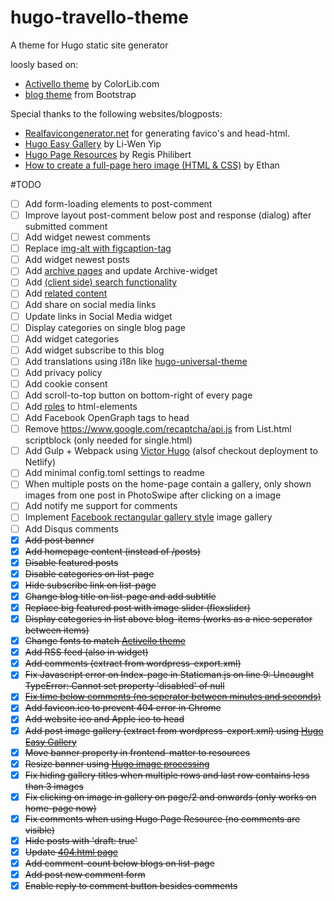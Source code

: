 # hugo-travello-theme
A theme for Hugo static site generator

loosly based on:
- [Activello theme][2] by ColorLib.com
- [blog theme][3] from Bootstrap

Special thanks to the following websites/blogposts:
- [Realfavicongenerator.net][12] for generating favico's and head-html.
- [Hugo Easy Gallery][13] by Li-Wen Yip
- [Hugo Page Resources][14] by Regis Philibert
- [How to create a full-page hero image (HTML & CSS)][17] by Ethan

#TODO
- [ ] Add form-loading elements to post-comment
- [ ] Improve layout post-comment below post and response (dialog) after submitted comment
- [ ] Add widget newest comments
- [ ] Replace [img-alt with figcaption-tag][9]
- [ ] Add widget newest posts
- [ ] Add [archive pages][4] and update Archive-widget
- [ ] Add [(client side) search functionality][7]
- [ ] Add [related content][1]
- [ ] Add share on social media links
- [ ] Update links in Social Media widget
- [ ] Display categories on single blog page
- [ ] Add widget categories
- [ ] Add widget subscribe to this blog
- [ ] Add translations using i18n like [hugo-universal-theme][5]
- [ ] Add privacy policy
- [ ] Add cookie consent
- [ ] Add scroll-to-top button on bottom-right of every page
- [ ] Add [roles][6] to html-elements
- [ ] Add Facebook OpenGraph tags to head
- [ ] Remove https://www.google.com/recaptcha/api.js from List.html scriptblock (only needed for single.html) 
- [ ] Add Gulp + Webpack using [Victor Hugo][8] (alsof checkout deployment to Netlify)
- [ ] Add minimal config.toml settings to readme
- [ ] When multiple posts on the home-page contain a gallery, only shown images from one post in PhotoSwipe after clicking on a image
- [ ] Add notify me support for comments
- [ ] Implement [Facebook rectangular gallery style][16] image gallery
- [ ] Add Disqus comments
- [x] ~~Add post banner~~
- [X] ~~Add homepage content (instead of /posts)~~
- [X] ~~Disable featured posts~~
- [X] ~~Disable categories on list-page~~
- [X] ~~Hide subscribe link on list-page~~
- [X] ~~Change blog title on list-page and add subtitle~~
- [X] ~~Replace big featured post with image slider (flexslider)~~
- [x] ~~Display categories in list above blog-items (works as a nice seperator between items)~~
- [X] ~~Change fonts to match [Activello theme][2]~~
- [X] ~~Add RSS feed (also in widget)~~
- [X] ~~Add comments (extract from wordpress-export.xml)~~
- [X] ~~Fix Javascript error on Index-page in Staticman.js on line 9: Uncaught TypeError: Cannot set property 'disabled' of null~~
- [X] ~~[Fix time below comments (no seperator between minutes and seconds)][11]~~
- [X] ~~Add favicon.ico to prevent 404 error in Chrome~~
- [X] ~~Add website ico and Apple ico to head~~
- [X] ~~Add post image gallery (extract from wordpress-export.xml) using [Hugo Easy Gallery][13]~~
- [x] ~~Move banner property in frontend-matter to resources~~
- [x] ~~Resize banner using [Hugo image processing][15]~~
- [x] ~~Fix hiding gallery titles when multiple rows and last row contains less than 3 images~~
- [x] ~~Fix clicking on image in gallery on page/2 and onwards (only works on home-page now)~~
- [x] ~~Fix comments when using Hugo Page Resource (no comments are visible)~~
- [x] ~~Hide posts with 'draft: true'~~
- [x] ~~Update [404.html page][10]~~
- [x] ~~Add comment-count below blogs on list-page~~
- [x] ~~Add post new comment form~~
- [x] ~~Enable reply to comment button besides comments~~

[1]: https://gohugo.io/content-management/related/
[2]: https://github.com/puikinsh/activello
[3]: https://getbootstrap.com/docs/4.1/examples/blog/
[4]: https://blog.atj.me/2017/10/generate-yearly-and-monthly-archive-pages-with-hugo-sections/
[5]: https://github.com/devcows/hugo-universal-theme
[6]: https://stackoverflow.com/questions/10403138/what-is-the-purpose-of-the-role-attribute-in-html
[7]: https://gist.github.com/eddiewebb/735feb48f50f0ddd65ae5606a1cb41ae#sample
[8]: https://github.com/netlify/victor-hugo
[9]: https://www.junian.net/hugo-image-figure-wrap/
[10]: https://gohugo.io/templates/404/
[11]: https://gohugohq.com/howto/hugo-dateformat/
[12]: https://realfavicongenerator.net
[13]: https://github.com/liwenyip/hugo-easy-gallery/
[14]: https://regisphilibert.com/blog/2018/01/hugo-page-resources-and-how-to-use-them/
[15]: https://gohugo.io/content-management/image-processing/
[16]: https://en.support.wordpress.com/gallery/#examples-of-gallery-styles
[17]: https://codetheweb.blog/2017/12/07/fullscreen-image-hero/